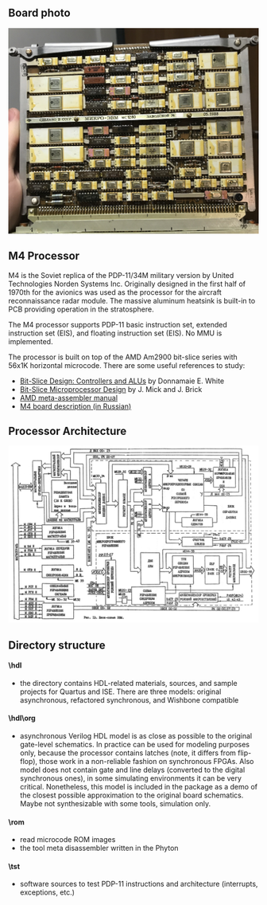 ## Board photo

![Board photo](/am4/img/m4a.jpg)

## M4 Processor

M4 is the Soviet replica of the PDP-11/34M military version by United Technologies Norden Systems Inc.
Originally designed in the first half of 1970th for the avionics was used as the processor for
the aircraft reconnaissance radar module. The massive aluminum heatsink is built-in to PCB
providing operation in the stratosphere.

The M4 processor supports PDP-11 basic instruction set, extended instruction set (EIS), and floating
instruction set (EIS). No MMU is implemented.

The processor is built on top of the AMD Am2900 bit-slice series with 56x1K horizontal microcode.
There are some useful references to study:
- [Bit-Slice Design: Controllers and ALUs](https://www10.edacafe.com/book/parse_book.php?article=BITSLICE/bitslcP.html)
  by Donnamaie E. White
- [Bit-Slice Microprocessor Design](http://bitsavers.informatik.uni-stuttgart.de/components/amd/Am2900/Mick_Bit-Slice_Microprocessor_Design_1980.pdf)
  by J. Mick and J. Brick
- [AMD meta-assembler manual](http://www.donnamaie.com/2015/Amdasm-80%20Manual-2015%20reduced.pdf)
- [M4 board description (in Russian)](https://www.1801bm1.com/files/retro/M4/doc/mc1280.djvu)

## Processor Architecture
![Processor architecture](/am4/img/arch.jpg)

## Directory structure

#### \hdl
- the directory contains HDL-related materials, sources, and sample projects for Quartus and ISE.
There are three models: original asynchronous, refactored synchronous, and Wishbone compatible

#### \hdl\org
- asynchronous Verilog HDL model is as close as possible to the original gate-level schematics.
In practice can be used for modeling purposes only, because the processor contains latches (note,
it differs from flip-flop), those work in a non-reliable fashion on synchronous FPGAs. Also model
does not contain gate and line delays (converted to the digital synchronous ones), in some
simulating environments it can be very critical. Nonetheless, this model is included in the package
as a demo of the closest possible approximation to the original board schematics. Maybe not
synthesizable with some tools, simulation only.

#### \rom
- read microcode ROM images
- the tool meta disassembler written in the Phyton

#### \tst
- software sources to test PDP-11 instructions and architecture (interrupts, exceptions, etc.)
